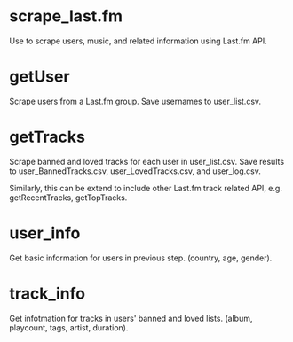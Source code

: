 # scrape_last.fm
Use to scrape users, music, and related information using Last.fm API.
 
# getUser
Scrape users from a Last.fm group. Save usernames to user_list.csv.

# getTracks
Scrape banned and loved tracks for each user in user_list.csv. Save results to user_BannedTracks.csv, user_LovedTracks.csv, and user_log.csv.

Similarly, this can be extend to include other Last.fm track related API, e.g. getRecentTracks, getTopTracks.

# user_info
Get basic information for users in previous step. (country, age, gender).

# track_info
Get infotmation for tracks in users' banned and loved lists. (album, playcount, tags, artist, duration).
